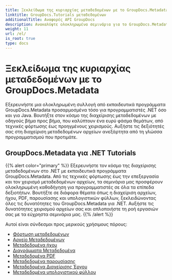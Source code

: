 ```yaml
---
title: Ξεκλείδωμα της κυριαρχίας μεταδεδομένων με το GroupDocs.Metadata
linktitle: GroupDocs.Tutorials μεταδεδομένων
additionalTitle: Αναφορές API GroupDocs
description: Ανακαλύψτε ολοκληρωμένα σεμινάρια για το GroupDocs.Metadata σε όλες τις πλατφόρμες. Κατακτήστε τη διαχείριση μεταδεδομένων σε .NET και Java χωρίς κόπο.
weight: 11
url: /el/
is_root: true
type: docs
---
```

# Ξεκλείδωμα της κυριαρχίας μεταδεδομένων με το GroupDocs.Metadata


Εξερευνήστε μια ολοκληρωμένη συλλογή από εκπαιδευτικά προγράμματα GroupDocs.Metadata προσαρμοσμένα τόσο για προγραμματιστές .NET όσο και για Java. Βουτήξτε στον κόσμο της διαχείρισης μεταδεδομένων με οδηγούς βήμα προς βήμα, που καλύπτουν ένα ευρύ φάσμα θεμάτων, από τεχνικές φόρτωσης έως προηγμένους χειρισμούς. Αυξήστε τις δεξιότητές σας στη διαχείριση μεταδεδομένων αρχείων ανεξάρτητα από τη γλώσσα προγραμματισμού που προτιμάτε.

## GroupDocs.Metadata για .NET Tutorials
{{% alert color="primary" %}}
Εξερευνήστε τον κόσμο της διαχείρισης μεταδεδομένων στο .NET με εκπαιδευτικά προγράμματα GroupDocs.Metadata. Από τις τεχνικές φόρτωσης έως την επεξεργασία και τον χειρισμό μεταδεδομένων αρχείων, τα σεμινάρια μας προσφέρουν ολοκληρωμένη καθοδήγηση για προγραμματιστές σε όλα τα επίπεδα δεξιοτήτων. Βουτήξτε σε διάφορα θέματα όπως η διαχείριση αρχείων, ήχου, PDF, παρουσίασης και υπολογιστικών φύλλων, ξεκλειδώνοντας όλες τις δυνατότητες του GroupDocs.Metadata για .NET. Αυξήστε τις δυνατότητες χειρισμού αρχείων σας και απλοποιήστε τη ροή εργασιών σας με τα εύχρηστα σεμινάρια μας.
{{% /alert %}}

Αυτοί είναι σύνδεσμοι προς μερικούς χρήσιμους πόρους:
 
- [Φόρτωση μεταδεδομένων](./net/metadata-loading/)
- [Αρχείο Μεταδεδομένων](./net/archive-metadata/)
- [Μεταδεδομένα ήχου](./net/audio-metadata/)
- [Διαγράμματα Μεταδεδομένα](./net/diagram-metadata/)
- [Μεταδεδομένα PDF](./net/pdf-metadata/)
- [Μεταδεδομένα παρουσίασης](./net/presentation-metadata/)
- [Μεταδεδομένα Διαχείρισης Έργου](./net/project-management-metadata/)
- [Μεταδεδομένα υπολογιστικού φύλλου](./net/spreadsheet-metadata/)



